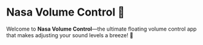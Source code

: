# Nasa Volume Control 🚀

Welcome to **Nasa Volume Control**—the ultimate floating volume control app that makes adjusting your sound levels a breeze! 🌟

